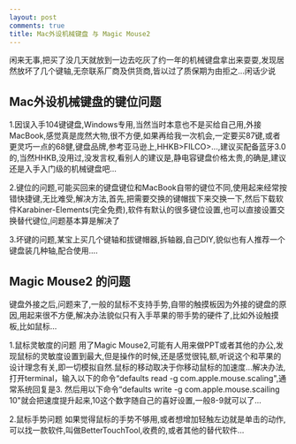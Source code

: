 ```yaml
---
layout: post
comments: true
title: Mac外设机械键盘 与 Magic Mouse2
---
```


闲来无事,把买了没几天就放到一边去吃灰了约一年的机械键盘拿出来耍耍,发现居然放坏了几个键轴,无奈联系厂商及供货商,皆以过了质保期为由拒之...闲话少说

## Mac外设机械键盘的键位问题 ##

1.因误入手104键键盘,Windows专用,当然当时本意也不是买给自己用,外接MacBook,感觉真是庞然大物,很不方便,如果再给我一次机会,一定要买87键,或者更灵巧一点的68健,键盘品牌,参考亚马逊上,HHKB>FILCO>...,建议买配备蓝牙3.0的,当然HHKB,没用过,没发言权,看别人的建议是,静电容键盘价格太贵,的确是,建议还是入手入门级的机械键盘吧...

2.键位的问题,可能买回来的键盘键位和MacBook自带的键位不同,使用起来经常按错快捷键,无比难受,解决方法,首先,把需要交换的键帽拔下来交换一下,然后下载软件Karabiner-Elements(完全免费),软件有默认的很多键位设置,也可以直接设置交换替代键位,问题基本算是解决了

3.坏键的问题,某宝上买几个键轴和拔键帽器,拆轴器,自己DIY,貌似也有人推荐一个键盘装几种轴,配合使用....

## Magic Mouse2 的问题 ##

键盘外接之后,问题来了,一般的鼠标不支持手势,自带的触摸板因为外接的键盘的原因,用起来很不方便,解决办法貌似只有入手苹果的带手势的硬件了,比如外设触摸板,比如鼠标...

1.鼠标灵敏度的问题
用了Magic Mouse2,可能有人用来做PPT或者其他的办公,发现鼠标的灵敏度设置到最大,但是操作的时候,还是感觉很钝,额,听说这个和苹果的设计理念有关,即一切模拟自然.鼠标的移动取决于你移动鼠标的加速度...解决办法,打开terminal，输入以下的命令“defaults read -g com.apple.mouse.scaling",通常系统回复是3. 然后用以下命令“defaults write -g com.apple.mouse.scailing 10"就会把速度提升起来,10这个数字随自己的喜好设置,一般8-9就可以了...

2.鼠标手势问题
如果觉得鼠标的手势不够用,或者想增加轻触左边就是单击的动作,可以找一款软件,叫做BetterTouchTool,收费的,或者其他的替代软件...
